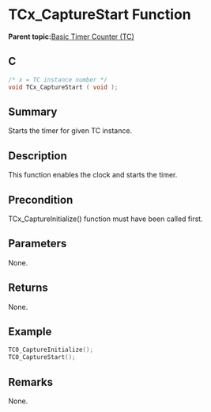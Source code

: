 # TCx\_CaptureStart Function

**Parent topic:**[Basic Timer Counter \(TC\)](GUID-D805E0EA-6923-41A3-A27E-5A159783D12C.md)

## C

```c
/* x = TC instance number */
void TCx_CaptureStart ( void );
```

## Summary

Starts the timer for given TC instance.

## Description

This function enables the clock and starts the timer.

## Precondition

TCx\_CaptureInitialize\(\) function must have been called first.

## Parameters

None.

## Returns

None.

## Example

```c
TC0_CaptureInitialize();
TC0_CaptureStart();
```

## Remarks

None.

